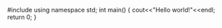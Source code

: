 #include<iostream>
using namespace std;
int main()
{
    cout<<"Hello world!"<<endl;
    return 0;
}
